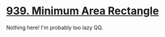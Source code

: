 [939. Minimum Area Rectangle](https://leetcode.com/problems/minimum-area-rectangle)
===
Nothing here! I'm probably too lazy QQ.